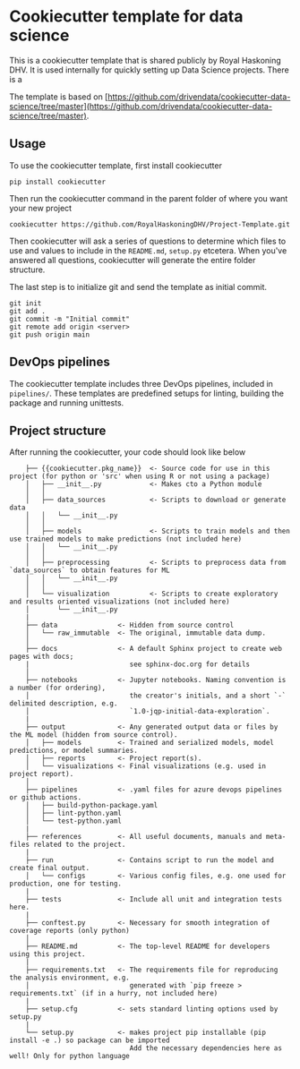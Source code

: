 # Cookiecutter template for data science

This is a cookiecutter template that is shared publicly by Royal Haskoning DHV.
It is used internally for quickly setting up Data Science projects. There is a 

The template is based on [https://github.com/drivendata/cookiecutter-data-science/tree/master](https://github.com/drivendata/cookiecutter-data-science/tree/master).

## Usage

To use the cookiecutter template, first install cookiecutter

```
pip install cookiecutter
```

Then run the cookiecutter command in the parent folder of where you want your
new project

```
cookiecutter https://github.com/RoyalHaskoningDHV/Project-Template.git
```

Then cookiecutter will ask a series of questions to determine which files to use
and values to include in the `README.md`, `setup.py` etcetera. When you've
answered all questions, cookiecutter will generate the entire folder structure.

The last step is to initialize git and send the template as initial commit.

```
git init
git add .
git commit -m "Initial commit"
git remote add origin <server>
git push origin main
```

## DevOps pipelines

The cookiecutter template includes three DevOps pipelines, included in
`pipelines/`. These templates are predefined setups for linting, building the
package and running unittests.

## Project structure

After running the cookiecutter, your code should look like below

```
    ├── {{cookiecutter.pkg_name}}  <- Source code for use in this project (for python or 'src' when using R or not using a package)
    │   ├── __init__.py            <- Makes cto a Python module
    │   │
    │   ├── data_sources           <- Scripts to download or generate data
    │   │   └── __init__.py
    │   │
    │   ├── models                 <- Scripts to train models and then use trained models to make predictions (not included here)
    │   │   └── __init__.py
    │   │
    │   ├── preprocessing          <- Scripts to preprocess data from `data_sources` to obtain features for ML
    │   │   └── __init__.py
    │   │
    │   └── visualization          <- Scripts to create exploratory and results oriented visualizations (not included here)
    │       └── __init__.py
    |
    ├── data               <- Hidden from source control
    │   └── raw_immutable  <- The original, immutable data dump.
    │
    ├── docs               <- A default Sphinx project to create web pages with docs; 
    |                         see sphinx-doc.org for details
    │
    ├── notebooks          <- Jupyter notebooks. Naming convention is a number (for ordering),
    │                         the creator's initials, and a short `-` delimited description, e.g.
    │                         `1.0-jqp-initial-data-exploration`.
    |
    ├── output             <- Any generated output data or files by the ML model (hidden from source control).
    │   ├── models         <- Trained and serialized models, model predictions, or model summaries.
    │   ├── reports        <- Project report(s).
    │   └── visualizations <- Final visualizations (e.g. used in project report).
    │
    ├── pipelines          <- .yaml files for azure devops pipelines or github actions.
    │   ├── build-python-package.yaml
    │   ├── lint-python.yaml
    │   └── test-python.yaml
    |
    ├── references         <- All useful documents, manuals and meta-files related to the project.
    |
    ├── run                <- Contains script to run the model and create final output.
    │   └── configs        <- Various config files, e.g. one used for production, one for testing.
    |
    ├── tests              <- Include all unit and integration tests here.
    |
    ├── conftest.py        <- Necessary for smooth integration of coverage reports (only python)
    │
    ├── README.md          <- The top-level README for developers using this project.
    |
    ├── requirements.txt   <- The requirements file for reproducing the analysis environment, e.g.
    │                         generated with `pip freeze > requirements.txt` (if in a hurry, not included here)
    |
    ├── setup.cfg          <- sets standard linting options used by setup.py
    |
    └── setup.py           <- makes project pip installable (pip install -e .) so package can be imported
                              Add the necessary dependencies here as well! Only for python language
```
